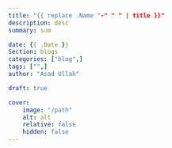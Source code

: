 ```yaml
---
title: "{{ replace .Name "-" " " | title }}"
description: desc
summary: sum

date: {{ .Date }}
Section: blogs
categories: ["blog",]
tags: ["",]
author: "Asad Ullah"

draft: true

cover:
    image: "/path"
    alt: alt
    relative: false
    hidden: false
---
```


&nbsp;